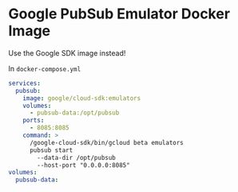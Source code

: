 # Google PubSub Emulator Docker Image

Use the Google SDK image instead!

In `docker-compose.yml`

```yaml
services:
  pubsub: 
    image: google/cloud-sdk:emulators
    volumes:
      - pubsub-data:/opt/pubsub
    ports:
      - 8085:8085
    command: > 
      /google-cloud-sdk/bin/gcloud beta emulators 
      pubsub start 
        --data-dir /opt/pubsub
        --host-port "0.0.0.0:8085"
volumes:
  pubsub-data:
```

